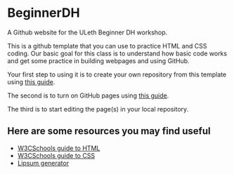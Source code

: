 # BeginnerDH
A Github website for the ULeth Beginner DH workshop.

This is a github template that you can use to practice HTML and CSS coding. Our basic goal for this class is to understand how basic code works and get some practice in building webpages and using GitHub.

Your first step to using it is to create your own repository from this template using [this guide](https://docs.github.com/en/repositories/creating-and-managing-repositories/creating-a-repository-from-a-template#creating-a-repository-from-a-template).

The second is to turn on GitHub pages using [this guide](https://docs.github.com/en/pages/getting-started-with-github-pages/creating-a-github-pages-site).

The third is to start editing the page(s) in your local repository.

## Here are some resources you may find useful

* [W3CSchools guide to HTML](https://www.w3schools.com/html/html_intro.asp)
* [W3CSchools guide to CSS](https://www.w3schools.com/css/default.asp)
* [Lipsum generator](https://lipsum.com/)
